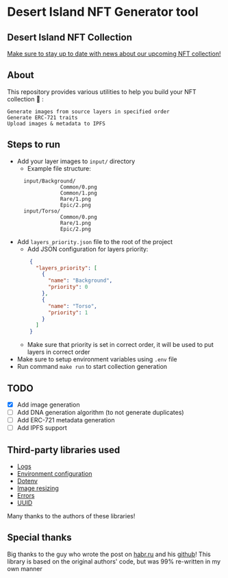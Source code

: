 # Desert Island NFT Generator tool

## Desert Island NFT Collection
[Make sure to stay up to date with news about our upcoming NFT collection!](https://linktr.ee/desertislandone)

## About
This repository provides various utilities to help you build your NFT collection :rocket: :

    Generate images from source layers in specified order
    Generate ERC-721 traits
    Upload images & metadata to IPFS

## Steps to run
* Add your layer images to `input/` directory
  * Example file structure:
  ```
    input/Background/
                Common/0.png
                Common/1.png
                Rare/1.png
                Epic/2.png
    input/Torso/
                Common/0.png
                Rare/1.png
                Epic/2.png
    ```
* Add `layers_priority.json` file to the root of the project
  * Add JSON configuration for layers priority:
  ```json
      {
        "layers_priority": [
          {
            "name": "Background",
            "priority": 0
          },
          {
            "name": "Torso",
            "priority": 1
          }
        ]
      }
    ```
    * Make sure that priority is set in correct order, it will be used to put layers in correct order
* Make sure to setup environment variables using `.env` file
* Run command `make run` to start collection generation

## TODO
- [x] Add image generation
- [ ] Add DNA generation algorithm (to not generate duplicates)
- [ ] Add ERC-721 metadata generation
- [ ] Add IPFS support

## Third-party libraries used
* [Logs](https://github.com/rs/zerolog)
* [Environment configuration](https://github.com/caarlos0/env)
* [Dotenv](https://github.com/joho/godotenv)
* [Image resizing](https://github.com/disintegration/imaging)
* [Errors](https://github.com/juju/errors)
* [UUID](https://github.com/google/uuid)

Many thanks to the authors of these libraries!

## Special thanks

Big thanks to the guy who wrote the post on [habr.ru](https://habr.com/ru/post/595723/) and his [github](https://github.com/golang-enthusiast/nft)!
This library is based on the original authors' code, but was 99% re-written in my own manner